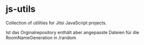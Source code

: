 # js-utils

Collection of utilities for Jitsi JavaScript projects.

Ist das Orginalrepository enthält aber angepasste Dateien für die RoomNameGeneration in /random

